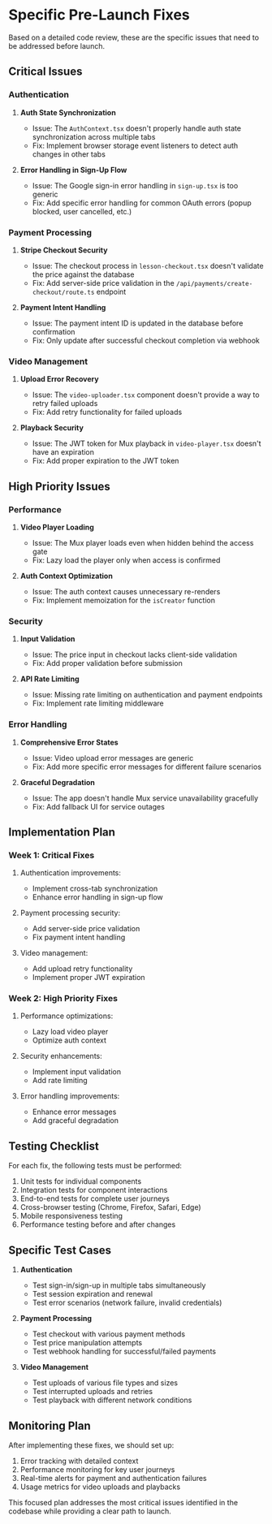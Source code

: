 # Specific Pre-Launch Fixes

Based on a detailed code review, these are the specific issues that need to be addressed before launch.

## Critical Issues

### Authentication

1. **Auth State Synchronization**
   - Issue: The `AuthContext.tsx` doesn't properly handle auth state synchronization across multiple tabs
   - Fix: Implement browser storage event listeners to detect auth changes in other tabs

2. **Error Handling in Sign-Up Flow**
   - Issue: The Google sign-in error handling in `sign-up.tsx` is too generic
   - Fix: Add specific error handling for common OAuth errors (popup blocked, user cancelled, etc.)

### Payment Processing

1. **Stripe Checkout Security**
   - Issue: The checkout process in `lesson-checkout.tsx` doesn't validate the price against the database
   - Fix: Add server-side price validation in the `/api/payments/create-checkout/route.ts` endpoint

2. **Payment Intent Handling**
   - Issue: The payment intent ID is updated in the database before confirmation
   - Fix: Only update after successful checkout completion via webhook

### Video Management

1. **Upload Error Recovery**
   - Issue: The `video-uploader.tsx` component doesn't provide a way to retry failed uploads
   - Fix: Add retry functionality for failed uploads

2. **Playback Security**
   - Issue: The JWT token for Mux playback in `video-player.tsx` doesn't have an expiration
   - Fix: Add proper expiration to the JWT token

## High Priority Issues

### Performance

1. **Video Player Loading**
   - Issue: The Mux player loads even when hidden behind the access gate
   - Fix: Lazy load the player only when access is confirmed

2. **Auth Context Optimization**
   - Issue: The auth context causes unnecessary re-renders
   - Fix: Implement memoization for the `isCreator` function

### Security

1. **Input Validation**
   - Issue: The price input in checkout lacks client-side validation
   - Fix: Add proper validation before submission

2. **API Rate Limiting**
   - Issue: Missing rate limiting on authentication and payment endpoints
   - Fix: Implement rate limiting middleware

### Error Handling

1. **Comprehensive Error States**
   - Issue: Video upload error messages are generic
   - Fix: Add more specific error messages for different failure scenarios

2. **Graceful Degradation**
   - Issue: The app doesn't handle Mux service unavailability gracefully
   - Fix: Add fallback UI for service outages

## Implementation Plan

### Week 1: Critical Fixes

1. Authentication improvements:
   - Implement cross-tab synchronization
   - Enhance error handling in sign-up flow

2. Payment processing security:
   - Add server-side price validation
   - Fix payment intent handling

3. Video management:
   - Add upload retry functionality
   - Implement proper JWT expiration

### Week 2: High Priority Fixes

1. Performance optimizations:
   - Lazy load video player
   - Optimize auth context

2. Security enhancements:
   - Implement input validation
   - Add rate limiting

3. Error handling improvements:
   - Enhance error messages
   - Add graceful degradation

## Testing Checklist

For each fix, the following tests must be performed:

1. Unit tests for individual components
2. Integration tests for component interactions
3. End-to-end tests for complete user journeys
4. Cross-browser testing (Chrome, Firefox, Safari, Edge)
5. Mobile responsiveness testing
6. Performance testing before and after changes

## Specific Test Cases

1. **Authentication**
   - Test sign-in/sign-up in multiple tabs simultaneously
   - Test session expiration and renewal
   - Test error scenarios (network failure, invalid credentials)

2. **Payment Processing**
   - Test checkout with various payment methods
   - Test price manipulation attempts
   - Test webhook handling for successful/failed payments

3. **Video Management**
   - Test uploads of various file types and sizes
   - Test interrupted uploads and retries
   - Test playback with different network conditions

## Monitoring Plan

After implementing these fixes, we should set up:

1. Error tracking with detailed context
2. Performance monitoring for key user journeys
3. Real-time alerts for payment and authentication failures
4. Usage metrics for video uploads and playbacks

This focused plan addresses the most critical issues identified in the codebase while providing a clear path to launch.
